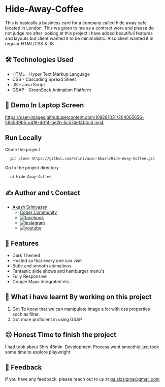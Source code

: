 # Hide-Away-Coffee
This is basically a business card for a company called hide away cafe located in London. This wa given to me as a contract work and please do not judge me after looking at this project i have added beautifull features and layouts but client wanted it to be minimalistic. Also client wanted it in regular HTML/CSS &amp; JS

## 🛠 Technologies Used
  - HTML - Hyper Text Markup Language
  - CSS - Cascading Spread Sheet
  - JS - Java Script
  - GSAP - GreenSock Animation Platform

## 🚩 Demo In Laptop Screen
https://user-images.githubusercontent.com/108281031/204065656-565539b5-a418-4d14-ae2b-5c574ef4bbcd.mp4
## Run Locally

Clone the project

```git
  git clone https://github.com/Srinivasan-Akash/Hide-Away-Coffee.git
```

Go to the project directory

```bash
  cd Hide-Away-Coffee
```

## ✍️ Author and 📞 Contact
- [Akash Srinivasan](https://www.github.com/octokatherine)
    - [Coder Community](https://web.codercommunity.io/user/62d568cb998d86c8883a2766?tab=posts)
    - [![facebook](https://img.shields.io/badge/Facebook-0A66C2?style=for-the-badge&logo=facebook&logoColor=white)](https://www.facebook.com/profile.php?id=100083429257499)
    - [![instagram](https://img.shields.io/badge/Instagram-0A66C2?style=for-the-badge&logo=instagram&logoColor=white)](https://www.instagram.com/akash_prashanthi/)
    - [![youtube](https://img.shields.io/badge/YouTube-ff0000?style=for-the-badge&logo=youtube&logoColor=white)](https://www.youtube.com/channel/UCAv1QdzDgV6MjA60CRtfkIg)

## 📝 Features

- Dark Themed
- Hosted so that every one can visit
- Sutle and smooth animations
- Fantastic slide shows and hamburger menu's
- Fully Responsive
- Google Maps Integrated etc...


## 🤔 What i have learnt By working on this project
1. Got To know that we can manipulate image a lot with css properties such as filter.
2. Got more proficient in using GSAP

## 😌 Honest Time to finish the project
I had took about 3hrs 45min. Development Process went smoothly just took some time to explore playwright

## 👀 Feedback
If you have any feedback, please reach out to us at qa.sixsigma@gmail.com
